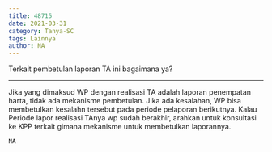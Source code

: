 ```yaml
---
title: 48715
date: 2021-03-31
category: Tanya-SC
tags: Lainnya
author: NA
---
```


Terkait pembetulan laporan TA ini bagaimana ya?

---

Jika yang dimaksud WP dengan realisasi TA adalah laporan penempatan harta, tidak ada mekanisme pembetulan. JIka ada kesalahan, WP bisa membetulkan kesalahn tersebut pada periode pelaporan berikutnya. Kalau Periode lapor realisasi TAnya wp sudah berakhir, arahkan untuk konsultasi ke KPP terkait gimana mekanisme untuk membetulkan laporannya.

`NA`

